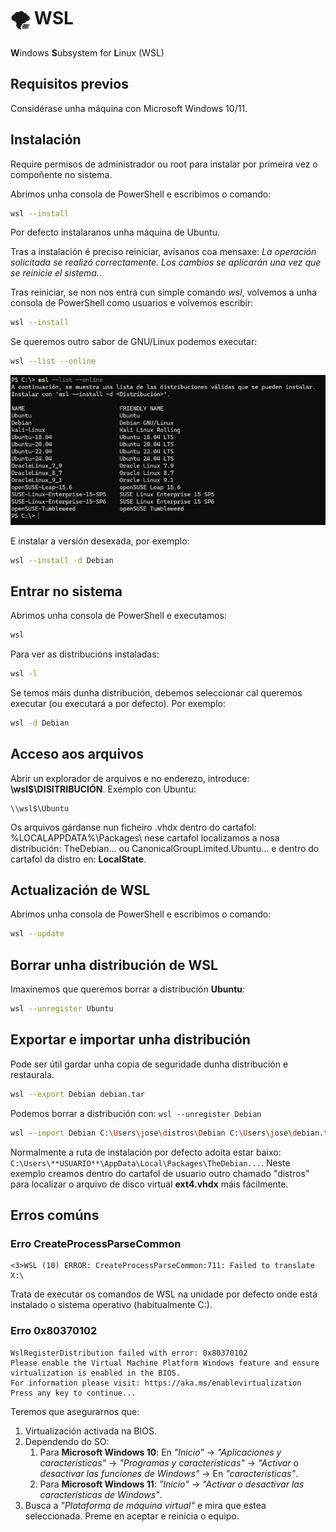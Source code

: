 # 🌪️ WSL
**W**indows **S**ubsystem for **L**inux (WSL)

## Requisitos previos

Considérase unha máquina con Microsoft Windows 10/11.

## Instalación

Require permisos de administrador ou root para instalar por primeira vez o compoñente no sistema.

Abrimos unha consola de PowerShell e escribimos o comando:

``` bash
wsl --install
```

Por defecto instalaranos unha máquina de Ubuntu.

Tras a instalación é preciso reiniciar, avísanos coa mensaxe: *La operación solicitada se realizó correctamente. Los cambios se aplicarán una vez que se reinicie el sistema.*.

Tras reiniciar, se non nos entra cun simple comando *wsl*, volvemos a unha consola de PowerShell como usuarios e volvemos escribir:

``` bash
wsl --install
```

Se queremos outro sabor de GNU/Linux podemos executar:

``` bash
wsl --list --online
```

![Lista de distribucións dispoñibles. Outubro 2024](images/wsl/2024-10-lista-distros.jpg "Lista de distribucións dispoñibles. Outubro 2024")

E instalar a versión desexada, por exemplo:

``` bash
wsl --install -d Debian
```

## Entrar no sistema

Abrimos unha consola de PowerShell e executamos:

``` bash
wsl
```

Para ver as distribucións instaladas:

``` bash
wsl -l
```

Se temos máis dunha distribución, debemos seleccionar cal queremos executar (ou executará a por defecto). Por exemplo:

``` bash
wsl -d Debian
```

## Acceso aos arquivos

Abrir un explorador de arquivos e no enderezo, introduce: **\\wsl$\DISITRIBUCIÓN**. Exemplo con Ubuntu:

~~~~
\\wsl$\Ubuntu
~~~~

Os arquivos gárdanse nun ficheiro .vhdx dentro do cartafol: %LOCALAPPDATA%\Packages\ nese cartafol localizamos a nosa distribución: TheDebian... ou CanonicalGroupLimited.Ubuntu... e dentro do cartafol da distro en: **LocalState**.

## Actualización de WSL

Abrimos unha consola de PowerShell e escribimos o comando:

``` bash
wsl --update
```

## Borrar unha distribución de WSL

Imaxinemos que queremos borrar a distribución **Ubuntu**:

~~~~ bash
wsl --unregister Ubuntu
~~~~

## Exportar e importar unha distribución

Pode ser útil gardar unha copia de seguridade dunha distribución e restaurala.

~~~~ bash
wsl --export Debian debian.tar
~~~~

Podemos borrar a distribución con: ```wsl --unregister Debian```

~~~~ bash
wsl --import Debian C:\Users\jose\distros\Debian C:\Users\jose\debian.tar 
~~~~

Normalmente a ruta de instalación por defecto adoita estar baixo: ```C:\Users\**USUARIO**\AppData\Local\Packages\TheDebian...```. Neste exemplo creamos dentro do cartafol de usuario outro chamado "distros" para localizar o arquivo de disco virtual **ext4.vhdx** máis fácilmente.

## Erros comúns

### Erro CreateProcessParseCommon

~~~~
<3>WSL (10) ERROR: CreateProcessParseCommon:711: Failed to translate X:\
~~~~

Trata de executar os comandos de WSL na unidade por defecto onde está instalado o sistema operativo (habitualmente C:\).

### Erro 0x80370102

~~~~
WslRegisterDistribution failed with error: 0x80370102
Please enable the Virtual Machine Platform Windows feature and ensure virtualization is enabled in the BIOS.
For information please visit: https://aka.ms/enablevirtualization
Press any key to continue...
~~~~

Teremos que asegurarnos que:

1. Virtualización activada na BIOS.
2. Dependendo do SO:
    1. Para **Microsoft Windows 10**: En *"Inicio"* -> *"Aplicaciones y características"* -> *"Programas y características"* -> *"Activar o desactivar las funciones de Windows"* -> En *"características"*.
    2. Para **Microsoft Windows 11**: *"Inicio"* -> *"Activar o desactivar las características de Windows"*.
3. Busca a *"Plataforma de máquina virtual"* e mira que estea seleccionada. Preme en aceptar e reinicia o equipo.

